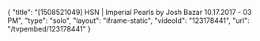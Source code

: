{
    "title": "[1508521049] HSN | Imperial Pearls by Josh Bazar 10.17.2017 - 03 PM",
    "type": "solo",
    "layout": "iframe-static",
    "videoId": "123178441",
    "url": "\/tvpembed\/123178441"
}
